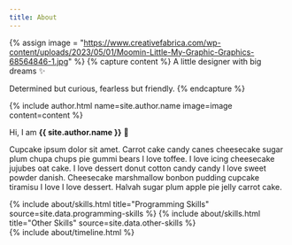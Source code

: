 ```yaml
---
title: About
---
```


{% assign image = "https://www.creativefabrica.com/wp-content/uploads/2023/05/01/Moomin-Little-My-Graphic-Graphics-68564846-1.jpg" %}
{% capture content %}
A little designer with big dreams :sparkles:

Determined but curious, fearless but friendly.
{% endcapture %}

{% include author.html name=site.author.name image=image content=content %}


Hi, I am **{{ site.author.name }}** :wave:

Cupcake ipsum dolor sit amet. Carrot cake candy canes cheesecake sugar plum chupa chups pie gummi bears I love toffee. I love icing cheesecake jujubes oat cake. I love dessert donut cotton candy candy I love sweet powder danish. Cheesecake marshmallow bonbon pudding cupcake tiramisu I love I love dessert. Halvah sugar plum apple pie jelly carrot cake.

<div class="row">
{% include about/skills.html title="Programming Skills" source=site.data.programming-skills %}
{% include about/skills.html title="Other Skills" source=site.data.other-skills %}
</div>

<div class="row">
{% include about/timeline.html %}
</div>
